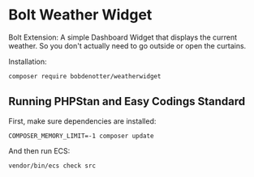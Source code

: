 # Bolt Weather Widget
Bolt Extension: A simple Dashboard Widget that displays the current weather. So you don't actually need to go outside or open the curtains.

Installation:

```bash
composer require bobdenotter/weatherwidget
```


## Running PHPStan and Easy Codings Standard

First, make sure dependencies are installed:

```
COMPOSER_MEMORY_LIMIT=-1 composer update
```

And then run ECS:

```
vendor/bin/ecs check src
```
